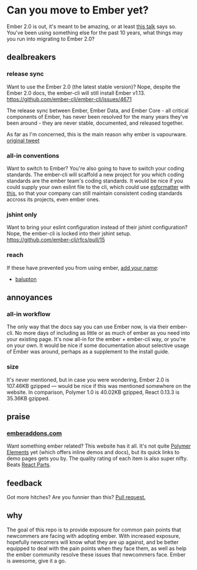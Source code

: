 # Can you move to Ember yet?

Ember 2.0 is out, it's meant to be amazing, or at least [this talk](https://www.youtube.com/watch?v=maAWS8URMJs) says so. You've been using something else for the past 10 years, what things may you run into migrating to Ember 2.0?


## dealbreakers

### release sync
Want to use the Ember 2.0 (the latest stable version)? Nope, despite the Ember 2.0 docs, the ember-cli will still install Ember v1.13. https://github.com/ember-cli/ember-cli/issues/4671

The release sync between Ember, Ember Data, and Ember Core - all critical components of Ember, has never been resolved for the many years they've been around - they are never stable, documented, and released together.

As far as I'm concerned, this is the main reason why ember is vapourware. [original tweet](https://twitter.com/balupton/status/538911146317606912)


### all-in conventions
Want to switch to Ember? You're also going to have to switch your coding standards. The ember-cli will scaffold a new project for you which coding standards are the ember team's coding standards. It would be nice if you could supply your own eslint file to the cli, which could use [esformatter](https://github.com/millermedeiros/esformatter/) with [this](https://github.com/flet/eslint-to-esformatter), so that your company can still maintain consistent coding standards accross its projects, even ember ones.


### jshint only
Want to bring your eslint configuration instead of their jshint configuration? Nope, the ember-cli is locked into their jshint setup. https://github.com/ember-cli/rfcs/pull/15


### reach

If these have prevented you from using ember, [add your name](https://github.com/balupton/can-you-move-to-ember-yet/edit/master/README.md):

- [balupton](https://github.com/balupton)




## annoyances

### all-in workflow
The only way that the docs say you can use Ember now, is via their ember-cli. No more days of including as little or as much of ember as you need into your existing page. It's now all-in for the ember + ember-cli way, or you're on your own. It would be nice if some documentation about selective usage of Ember was around, perhaps as a supplement to the install guide.

### size
It's never mentioned, but in case you were wondering, Ember 2.0 is 107.46KB gzipped — would be nice if this was mentioned somewhere on the website. In comparison, Polymer 1.0 is 40.02KB gzipped, React 0.13.3 is 35.36KB gzipped.


## praise

### [emberaddons.com](http://www.emberaddons.com)
Want something ember related? This website has it all. It's not quite [Polymer Elements](https://elements.polymer-project.org) yet (which offers inline demos and docs), but its quick links to demo pages gets you by. The quality rating of each item is also super nifty. Beats [React Parts](http://react.parts/web).



## feedback

Got more hitches? Are you funnier than this? [Pull request.](https://github.com/balupton/can-you-move-to-ember-yet/edit/master/README.md)

## why

The goal of this repo is to provide exposure for common pain points that newcommers are facing with adopting ember. With increased exposure, hopefully newcomers will know what they are up against, and be better equipped to deal with the pain points when they face them, as well as help the ember community resolve these issues that newcommers face. Ember is awesome, give it a go.
